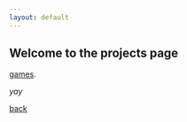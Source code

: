 ```yaml
---
layout: default
---
```


## Welcome to the projects page
[games](/games/games.md).

_yay_

[back](./)
